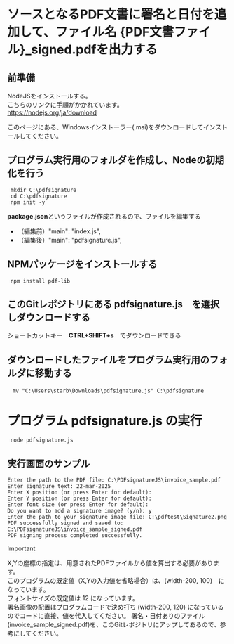 # ソースとなるPDF文書に署名と日付を追加して、ファイル名 {PDF文書ファイル}_signed.pdfを出力する

## 前準備
 NodeJSをインストールする。　\
 こちらのリンクに手順がかかれています。\
 https://nodejs.org/ja/download

 このページにある、Windowsインストーラー(.msi)をダウンロードしてインストールしてください。
 
##  プログラム実行用のフォルダを作成し、Nodeの初期化を行う
```
 mkdir C:\pdfsignature
 cd C:\pdfsignature
 npm init -y
```

 **package.json**というファイルが作成されるので、ファイルを編集する

+ （編集前）"main": "index.js",
+ （編集後）"main": "pdfsignature.js",

## NPMパッケージをインストールする
```  npm install pdf-lib  ```

## このGitレポジトリにある pdfsignature.js　を選択しダウンロードする
 ショートカットキー　**CTRL+SHIFT+s**　でダウンロードできる

## ダウンロードしたファイルをプログラム実行用のフォルダに移動する
```　mv "C:\Users\starb\Downloads\pdfsignature.js" C:\pdfsignature ```
 
# プログラム pdfsignature.js の実行
```  node pdfsignature.js   ```

## 実行画面のサンプル
```
Enter the path to the PDF file: C:\PDFsignatureJS\invoice_sample.pdf
Enter signature text: 22-mar-2025
Enter X position (or press Enter for default):
Enter Y position (or press Enter for default):
Enter font size (or press Enter for default):
Do you want to add a signature image? (y/n): y
Enter the path to your signature image file: C:\pdftest\Signature2.png
PDF successfully signed and saved to: C:\PDFsignatureJS\invoice_sample_signed.pdf
PDF signing process completed successfully.
```


> [!IMPORTANT]
> X,Yの座標の指定は、用意されたPDFファイルから値を算出する必要があります。 \
> このプログラムの既定値（X,Yの入力値を省略場合）は、(width-200, 100)　になっています。\
> フォントサイズの既定値は 12 になっています。 \
> 署名画像の配置はプログラムコードで決め打ち (width-200, 120) になっているのでコードに直接、値を代入してください。 
> 署名・日付ありのファイル(invoice_sample_signed.pdf)を、このGitレポジトリにアップしてあるので、参考にしてください。





